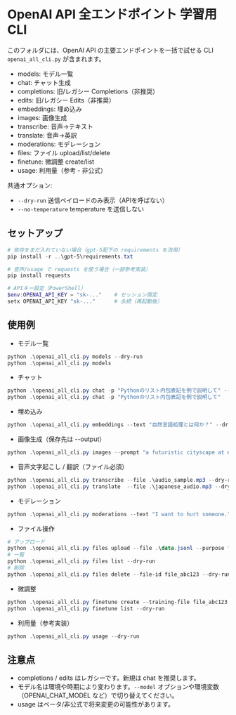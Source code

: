 # OpenAI API 全エンドポイント 学習用CLI

このフォルダには、OpenAI API の主要エンドポイントを一括で試せる CLI `openai_all_cli.py` が含まれます。

- models: モデル一覧
- chat: チャット生成
- completions: 旧/レガシー Completions（非推奨）
- edits: 旧/レガシー Edits（非推奨）
- embeddings: 埋め込み
- images: 画像生成
- transcribe: 音声→テキスト
- translate: 音声→英訳
- moderations: モデレーション
- files: ファイル upload/list/delete
- finetune: 微調整 create/list
- usage: 利用量（参考・非公式）

共通オプション:
- `--dry-run` 送信ペイロードのみ表示（APIを呼ばない）
- `--no-temperature` temperature を送信しない

## セットアップ

```powershell
# 依存をまだ入れていない場合（gpt-5配下の requirements を流用）
pip install -r ..\gpt-5\requirements.txt

# 音声/usage で requests を使う場合（一部参考実装）
pip install requests

# APIキー設定（PowerShell）
$env:OPENAI_API_KEY = "sk-..."    # セッション限定
setx OPENAI_API_KEY "sk-..."      # 永続（再起動後）
```

## 使用例

- モデル一覧
```powershell
python .\openai_all_cli.py models --dry-run
python .\openai_all_cli.py models
```

- チャット
```powershell
python .\openai_all_cli.py chat -p "Pythonのリスト内包表記を例で説明して" --dry-run
python .\openai_all_cli.py chat -p "Pythonのリスト内包表記を例で説明して"
```

- 埋め込み
```powershell
python .\openai_all_cli.py embeddings --text "自然言語処理とは何か？" --dry-run
```

- 画像生成（保存先は --output）
```powershell
python .\openai_all_cli.py images --prompt "a futuristic cityscape at night" --output night.png --dry-run
```

- 音声文字起こし / 翻訳（ファイル必須）
```powershell
python .\openai_all_cli.py transcribe --file .\audio_sample.mp3 --dry-run
python .\openai_all_cli.py translate  --file .\japanese_audio.mp3 --dry-run
```

- モデレーション
```powershell
python .\openai_all_cli.py moderations --text "I want to hurt someone." --dry-run
```

- ファイル操作
```powershell
# アップロード
python .\openai_all_cli.py files upload --file .\data.jsonl --purpose fine-tune --dry-run
# 一覧
python .\openai_all_cli.py files list --dry-run
# 削除
python .\openai_all_cli.py files delete --file-id file_abc123 --dry-run
```

- 微調整
```powershell
python .\openai_all_cli.py finetune create --training-file file_abc123 --model gpt-4o-mini --dry-run
python .\openai_all_cli.py finetune list --dry-run
```

- 利用量（参考実装）
```powershell
python .\openai_all_cli.py usage --dry-run
```

## 注意点
- completions / edits はレガシーです。新規は chat を推奨します。
- モデル名は環境や時期により変わります。`--model` オプションや環境変数（OPENAI_CHAT_MODEL など）で切り替えてください。
- usage はベータ/非公式で将来変更の可能性があります。
